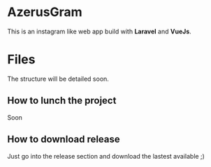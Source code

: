 # AzerusGram

This is an instagram like web app build with **Laravel** and **VueJs**.


# Files
The structure will be detailed soon.

## How to lunch the project

Soon

## How to download release 

Just go into the release section and download the lastest available ;)